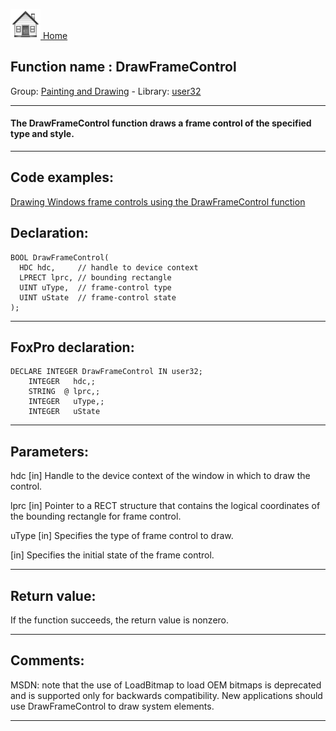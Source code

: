 [<img src="../../images/home.png"> Home ](https://github.com/VFPX/Win32API)  

## Function name : DrawFrameControl
Group: [Painting and Drawing](../../functions_group.md#Painting_and_Drawing)  -  Library: [user32](../../libraries.md#user32)  
***  


#### The DrawFrameControl function draws a frame control of the specified type and style.
***  


## Code examples:
[Drawing Windows frame controls using the DrawFrameControl function](../../samples/sample_254.md)  

## Declaration:
```foxpro  
BOOL DrawFrameControl(
  HDC hdc,     // handle to device context
  LPRECT lprc, // bounding rectangle
  UINT uType,  // frame-control type
  UINT uState  // frame-control state
);  
```  
***  


## FoxPro declaration:
```foxpro  
DECLARE INTEGER DrawFrameControl IN user32;
	INTEGER   hdc,;
	STRING  @ lprc,;
	INTEGER   uType,;
	INTEGER   uState  
```  
***  


## Parameters:
hdc 
[in] Handle to the device context of the window in which to draw the control. 

lprc 
[in] Pointer to a RECT structure that contains the logical coordinates of the bounding rectangle for frame control. 

uType 
[in] Specifies the type of frame control to draw. 

[in] Specifies the initial state of the frame control.   
***  


## Return value:
If the function succeeds, the return value is nonzero.  
***  


## Comments:
MSDN: note that the use of LoadBitmap to load OEM bitmaps is deprecated and is supported only for backwards compatibility. New applications should use DrawFrameControl to draw system elements.  
  
***  

